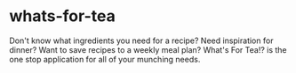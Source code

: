 # whats-for-tea
Don't know what ingredients you need for a recipe? Need inspiration for dinner? Want to save recipes to a weekly meal plan? What's For Tea!? is the one stop application for all of your munching needs.
